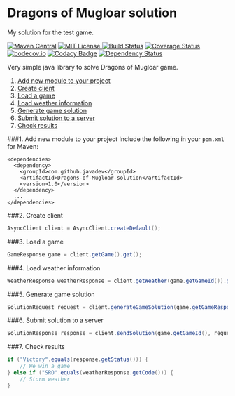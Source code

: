 # Dragons of Mugloar solution
My solution for the test game.

[![Maven Central](https://img.shields.io/maven-central/v/com.github.javadev/Dragons-of-Mugloar-solution.svg)](http://search.maven.org/#search%7Cga%7C1%7Cg%3A%22com.github.javadev%22%20AND%20a%3A%22Dragons-of-Mugloar-solution%22)
[![MIT License](http://img.shields.io/badge/license-MIT-green.svg) ](https://github.com/javadev/undescriptive-project/blob/master/LICENSE)
[![Build Status](https://secure.travis-ci.org/javadev/undescriptive-project.svg)](https://travis-ci.org/javadev/undescriptive-project)
[![Coverage Status](https://coveralls.io/repos/javadev/undescriptive-project/badge.svg?branch=master)](https://coveralls.io/r/javadev/undescriptive-project)
[![codecov.io](http://codecov.io/github/javadev/undescriptive-project/coverage.svg?branch=master)](http://codecov.io/github/javadev/undescriptive-project?branch=master)
[![Codacy Badge](https://api.codacy.com/project/badge/Grade/1ef9ebbd64c64745915d78621af8bb7a)](https://www.codacy.com/app/javadev75/undescriptive-project?utm_source=github.com&amp;utm_medium=referral&amp;utm_content=javadev/undescriptive-project&amp;utm_campaign=Badge_Grade)
[![Dependency Status](https://www.versioneye.com/user/projects/578ef4b688bf880040a26eae/badge.svg?style=flat)](https://www.versioneye.com/user/projects/578ef4b688bf880040a26eae)

Very simple java library to solve Dragons of Mugloar game.

1. [Add new module to your project](#1-add-new-module-to-your-project)
2. [Create client](#2-create-client)
3. [Load a game](#3-load-a-game)
4. [Load weather information](#4-load-weather-information)
5. [Generate game solution](#5-generate-game-solution)
6. [Submit solution to a server](#6-submit-solution-to-a-server)
7. [Check results](#7-check-results)


###1. Add new module to your project
Include the following in your `pom.xml` for Maven:

```
<dependencies>
  <dependency>
    <groupId>com.github.javadev</groupId>
    <artifactId>Dragons-of-Mugloar-solution</artifactId>
    <version>1.0</version>
  </dependency>
  ...
</dependencies>
```

###2. Create client

```java
AsyncClient client = AsyncClient.createDefault();
```

###3. Load a game

```java
GameResponse game = client.getGame().get();
```

###4. Load weather information

```java
WeatherResponse weatherResponse = client.getWeather(game.getGameId()).get();
```

###5. Generate game solution

```java
SolutionRequest request = client.generateGameSolution(game.getGameResponseItem(), weatherResponse);
```

###6. Submit solution to a server

```java
SolutionResponse response = client.sendSolution(game.getGameId(), request).get();
```

###7. Check results

```java
if ("Victory".equals(response.getStatus())) {
    // We win a game
} else if ("SRO".equals(weatherResponse.getCode())) {
    // Storm weather
}
```
